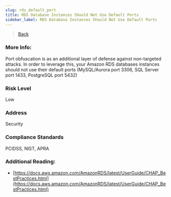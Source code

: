 ```yaml
---
slug: rds_default_port
title: RDS Database Instances Should Not Use Default Ports
sidebar_label: RDS Database Instances Should Not Use Default Ports
---
```

> [Back](../../rdsmonitoring)

### More Info:
Port obfuscation is as an additional layer of defense against non-targeted attacks. In order to leverage this, your Amazon RDS databases instances should not use their default ports (MySQL/Aurora port 3306, SQL Server port 1433, PostgreSQL port 5432)

### Risk Level
Low

### Address
Security

### Compliance Standards
PCIDSS, NIST, APRA

### Additional Reading:
- [https://docs.aws.amazon.com/AmazonRDS/latest/UserGuide/CHAP_BestPractices.html](https://docs.aws.amazon.com/AmazonRDS/latest/UserGuide/CHAP_BestPractices.html) 
